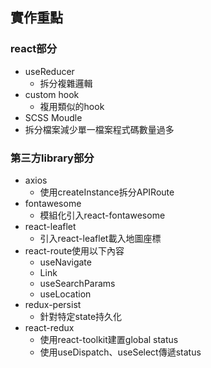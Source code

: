 ## 實作重點
### react部分
- useReducer
  - 拆分複雜邏輯 
- custom hook
  - 複用類似的hook 
- SCSS Moudle
- 拆分檔案減少單一檔案程式碼數量過多
### 第三方library部分
- axios
  - 使用createInstance拆分APIRoute
- fontawesome
  - 模組化引入react-fontawesome 
- react-leaflet
  - 引入react-leaflet載入地圖座標 
- react-route使用以下內容
  -  useNavigate
  -  Link
  -  useSearchParams
  -  useLocation
- redux-persist
  - 針對特定state持久化
- react-redux
  - 使用react-toolkit建置global status
  - 使用useDispatch、useSelect傳遞status
